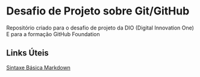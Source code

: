 # Desafio de Projeto sobre Git/GitHub
Repositório criado para o desafio de projeto da DIO (Digital Innovation One)
E para a formação GitHub Foundation

## Links Úteis
[Sintaxe Básica Markdown](https://www.markdownguide.org/basic-syntax/)   
